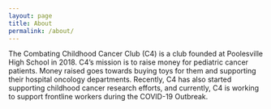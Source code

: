 ```yaml
---
layout: page
title: About
permalink: /about/
---
```


The Combating Childhood Cancer Club (C4) is a club founded at Poolesville High School in 2018. C4’s mission is to raise money for pediatric cancer patients. Money raised goes towards buying toys for them and supporting their hospital oncology departments. Recently, C4 has also started supporting childhood cancer research efforts, and currently, C4 is working to support frontline workers during the COVID-19 Outbreak.
